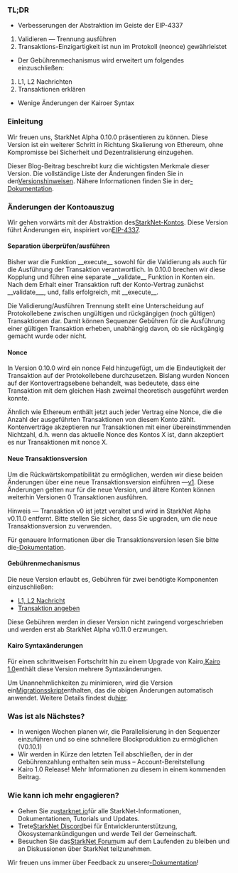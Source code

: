 ### TL;DR

* Verbesserungen der Abstraktion im Geiste der EIP-4337

1. Validieren — Trennung ausführen
2. Transaktions-Einzigartigkeit ist nun im Protokoll (neonce) gewährleistet

* Der Gebührenmechanismus wird erweitert um folgendes einzuschließen:

1. L1, L2 Nachrichten
2. Transaktionen erklären

* Wenige Änderungen der Kairoer Syntax

### Einleitung

Wir freuen uns, StarkNet Alpha 0.10.0 präsentieren zu können. Diese Version ist ein weiterer Schritt in Richtung Skalierung von Ethereum, ohne Kompromisse bei Sicherheit und Dezentralisierung einzugehen.

Dieser Blog-Beitrag beschreibt kurz die wichtigsten Merkmale dieser Version. Die vollständige Liste der Änderungen finden Sie in den[Versionshinweisen](https://github.com/starkware-libs/cairo-lang/releases). Nähere Informationen finden Sie in der[-Dokumentation](https://docs.starknet.io/).

### Änderungen der Kontoauszug

Wir gehen vorwärts mit der Abstraktion des[StarkNet-Kontos](https://community.starknet.io/t/starknet-account-abstraction-model-part-1/781). Diese Version führt Änderungen ein, inspiriert von[EIP-4337](https://eips.ethereum.org/EIPS/eip-4337).

#### Separation überprüfen/ausführen

Bisher war die Funktion \_\_execute\_\_ sowohl für die Validierung als auch für die Ausführung der Transaktion verantwortlich. In 0.10.0 brechen wir diese Kopplung und führen eine separate \_\_validate\_\_ Funktion in Konten ein. Nach dem Erhalt einer Transaktion ruft der Konto-Vertrag zunächst \_\_validate\_\_\_, und, falls erfolgreich, mit \_\_execute\_\_.

Die Validierung/Ausführen Trennung stellt eine Unterscheidung auf Protokollebene zwischen ungültigen und rückgängigen (noch gültigen) Transaktionen dar. Damit können Sequenzer Gebühren für die Ausführung einer gültigen Transaktion erheben, unabhängig davon, ob sie rückgängig gemacht wurde oder nicht.

#### Nonce

In Version 0.10.0 wird ein nonce Feld hinzugefügt, um die Eindeutigkeit der Transaktion auf der Protokollebene durchzusetzen. Bislang wurden Noncen auf der Kontovertragsebene behandelt, was bedeutete, dass eine Transaktion mit dem gleichen Hash zweimal theoretisch ausgeführt werden konnte.

Ähnlich wie Ethereum enthält jetzt auch jeder Vertrag eine Nonce, die die Anzahl der ausgeführten Transaktionen von diesem Konto zählt. Kontenverträge akzeptieren nur Transaktionen mit einer übereinstimmenden Nichtzahl, d.h. wenn das aktuelle Nonce des Kontos X ist, dann akzeptiert es nur Transaktionen mit nonce X.

#### Neue Transaktionsversion

Um die Rückwärtskompatibilität zu ermöglichen, werden wir diese beiden Änderungen über eine neue Transaktionsversion einführen —[v1](https://docs.starknet.io/docs/Blocks/transactions/#invoke-transaction-version-1%5C). Diese Änderungen gelten nur für die neue Version, und ältere Konten können weiterhin Versionen 0 Transaktionen ausführen.

Hinweis — Transaktion v0 ist jetzt veraltet und wird in StarkNet Alpha v0.11.0 entfernt. Bitte stellen Sie sicher, dass Sie upgraden, um die neue Transaktionsversion zu verwenden.

Für genauere Informationen über die Transaktionsversion lesen Sie bitte die[-Dokumentation](https://docs.starknet.io/docs/Blocks/transactions/#invoke-transaction-version-1%5C).

#### Gebührenmechanismus

Die neue Version erlaubt es, Gebühren für zwei benötigte Komponenten einzuschließen:

* [L1, L2 Nachricht](https://docs.starknet.io/docs/L1-L2%20Communication/messaging-mechanism#l1--l2-message-fees)
* [Transaktion angeben](https://docs.starknet.io/docs/Blocks/transactions#declare-transaction)

Diese Gebühren werden in dieser Version nicht zwingend vorgeschrieben und werden erst ab StarkNet Alpha v0.11.0 erzwungen.

#### Kairo Syntaxänderungen

Für einen schrittweisen Fortschritt hin zu einem Upgrade von Kairo,[Kairo 1.0](https://www.youtube.com/watch?v=Ny4Rv6ztINU)enthält diese Version mehrere Syntaxänderungen.

Um Unannehmlichkeiten zu minimieren, wird die Version ein[Migrationsskript](https://www.youtube.com/watch?v=kXs59zaQrsc)enthalten, das die obigen Änderungen automatisch anwendet. Weitere Details findest du[hier](https://github.com/starkware-libs/cairo-lang/releases).

### Was ist als Nächstes?

* In wenigen Wochen planen wir, die Parallelisierung in den Sequenzer einzuführen und so eine schnellere Blockproduktion zu ermöglichen (V0.10.1)
* Wir werden in Kürze den letzten Teil abschließen, der in der Gebührenzahlung enthalten sein muss – Account-Bereitstellung
* Kairo 1.0 Release! Mehr Informationen zu diesem in einem kommenden Beitrag.

### Wie kann ich mehr engagieren?

* Gehen Sie zu[starknet.io](https://starknet.io/)für alle StarkNet-Informationen, Dokumentationen, Tutorials und Updates.
* Trete[StarkNet Discord](http://starknet.io/discord)bei für Entwicklerunterstützung, Ökosystemankündigungen und werde Teil der Gemeinschaft.
* Besuchen Sie das[StarkNet Forum](http://community.starknet.io/)um auf dem Laufenden zu bleiben und an Diskussionen über StarkNet teilzunehmen.

Wir freuen uns immer über Feedback zu unserer[-Dokumentation](https://docs.starknet.io/)!